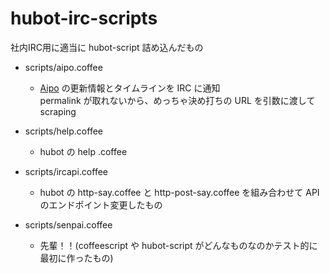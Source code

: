 hubot-irc-scripts
=================

社内IRC用に適当に hubot-script 詰め込んだもの

  - scripts/aipo.coffee
    - [Aipo](http://www.aipo.com/) の更新情報とタイムラインを IRC に通知  
      permalink が取れないから、めっちゃ決め打ちの URL を引数に渡して scraping

  - scripts/help.coffee
    - hubot の help .coffee

  - scripts/ircapi.coffee
    - hubot の http-say.coffee と http-post-say.coffee を組み合わせて API のエンドポイント変更したもの

  - scripts/senpai.coffee
    - 先輩！！(coffeescript や hubot-script がどんなものなのかテスト的に最初に作ったもの)

